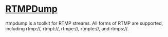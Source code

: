 ﻿# [RTMPDump](https://chocolatey.org/packages/rtmpdump)

rtmpdump is a toolkit for RTMP streams. All forms of RTMP are supported, including rtmp://, rtmpt://, rtmpe://, rtmpte://, and rtmps://.